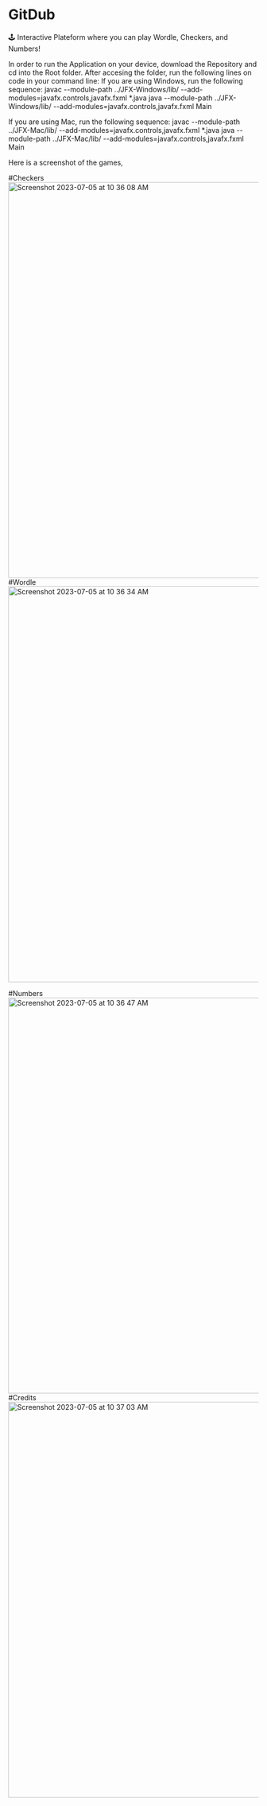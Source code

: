 # GitDub
🕹️ Interactive Plateform where you can play Wordle, Checkers, and Numbers!

In order to run the Application on your device, download the Repository and  cd into the Root folder.
After accesing the folder, run the following lines on code in your command line:
If you are using Windows, run the following sequence:
javac --module-path ../JFX-Windows/lib/ --add-modules=javafx.controls,javafx.fxml *.java
java --module-path ../JFX-Windows/lib/ --add-modules=javafx.controls,javafx.fxml Main

If you are using Mac, run the following sequence:
javac --module-path ../JFX-Mac/lib/ --add-modules=javafx.controls,javafx.fxml *.java
java --module-path ../JFX-Mac/lib/ --add-modules=javafx.controls,javafx.fxml Main

Here is a screenshot of the games, 

#Checkers
<img width="796" alt="Screenshot 2023-07-05 at 10 36 08 AM" src="https://github.com/mbouzekri/GameSuite-GitDub/assets/106405634/706174b6-10ce-4d8e-bd43-07d16d0e99c5">
#Wordle
<img width="796" alt="Screenshot 2023-07-05 at 10 36 34 AM" src="https://github.com/mbouzekri/GameSuite-GitDub/assets/106405634/bf1c831b-a6f1-4afd-ab21-4dfe787d17a1">

#Numbers
<img width="796" alt="Screenshot 2023-07-05 at 10 36 47 AM" src="https://github.com/mbouzekri/GameSuite-GitDub/assets/106405634/d806dd93-f496-4c66-8419-70f44734b3f7">
#Credits
<img width="796" alt="Screenshot 2023-07-05 at 10 37 03 AM" src="https://github.com/mbouzekri/GameSuite-GitDub/assets/106405634/c063fbcc-cc82-42bc-a929-5e06e378df34">
